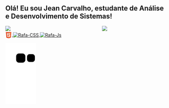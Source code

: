## Olá! Eu sou Jean Carvalho, estudante de Análise e Desenvolvimento de Sistemas!

<div>
  <a href="https://github.com/boxcarvalho">
  <img width="60%" align="left" src="https://github-readme-stats.vercel.app/api/top-langs/?username=boxcarvalho&layout=compact&langs_count=7&theme=dark"/>
</div>

<div>
  <img width="31%" src="https://github-readme-stats.vercel.app/api?username=boxcarvalho&show_icons=true&theme=dark&include_all_commits=true&count_private=true"/>
</div>

<div>
  <img align="center" alt="Rafa-HTML" height="20" width="20" src="https://raw.githubusercontent.com/devicons/devicon/master/icons/html5/html5-original.svg">
  <img align="center" alt="Rafa-CSS" height="25" width="25" src="https://img.icons8.com/color/48/000000/css3.png">
  <img align="center" alt="Rafa-Js" height="25" width="25" src="https://img.icons8.com/color/48/000000/javascript--v1.png">
</div>

![Snake animation](https://github.com/boxcarvalho/boxcarvalho/blob/output/github-contribution-grid-snake.svg)
